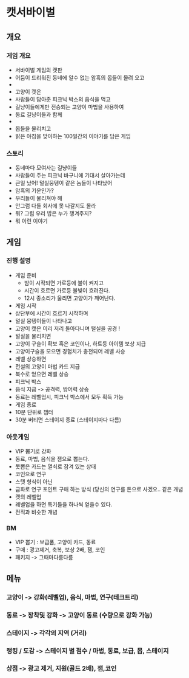 # 캣서바이벌
## 개요
### 게임 개요
- 서바이벌 게임의 캣판
- 어둠이 드리워진 동네에 알수 없는 암흑의 몹들이 몰려 오고 
- 
- 고양이 캣은
- 사람들이 담아준 피크닉 박스의 음식을 먹고
- 길냥이들에게만 전승되는 고양이 마법을 사용하여 
- 동료 길냥이들과 함께 
- 
- 몹들을 물리치고 
- 밝은 아침을 맞이하는 100일간의 이야기를 담은 게임

### 스토리
- 동네마다 모여사는 길냥이들
- 사람들이 주는 피크닉 바구니에 기대서 살아가는데 
- 큰일 났어! 털실뭉텡이 같은 놈들이 나타났어
- 암흑의 기운인가?
- 우리들이 물리쳐야 해
- 안그럼 다들 회사에 못 나갈지도 몰라
- 뭐? 그럼 우리 밥은 누가 챙겨주지?
- 뭐 이런 이야기

## 게임
### 진행 설명
- 게임 준비
  - 밤이 시작되면 가로등에 불이 켜지고 
  - 시간이 흐르면 가로등 불빛이 흐려진다.
  - 12시 종소리가 울리면 고양이가 깨어난다. 
- 게임 시작
 - 상단부에 시간이 흐르기 시작하며 
 - 털실 뭉텡이들이 나타나고
 - 고양이 캣은 이리 저리 돌아다니며 털실을 공경 !
- 털실을 물리치면
 - 고양이 구슬이 확보 혹은 코인이나, 하트등 아이템 보상 지급
 - 고양이구슬을 모으면 경험치가 충전되어 레벨 사승
- 레벨 상승하면
 - 전설의 고양이 마법 카드 지급
 - 복수로 얻으면 레벨 상승
- 피크닉 박스
 - 음식 지급 -> 공격력, 방어력 상승
- 동료는 레벨업시, 피크닉 박스에서 모두 획득 가능
- 게임 종료
 - 10분 단위로 챕터
 - 30분 버티면 스테이지 종료 (스테이지마다 다름)

### 아웃게임
- VIP 뽑기로 강화 
 - 동료, 마법, 음식을 잼으로 뽑는다. 
 - 못뽑은 카드는 열쇠로 잠겨 있는 상태
- 코인으로 연구
 - 스탯 형식이 아닌 
 - 금화로 연구 포인트 구매 하는 방식 (당신의 연구를 돈으로 사겠오.. 같은 개념
- 캣의 레벨업
 - 레벨업을 하면 특기들을 하나씩 얻을수 있다. 
 - 전직과 비슷한 개념
  
### BM
- VIP 뽑기 : 보급품, 고양이 카드, 동료
- 구매 : 광고제거, 축복, 보상 2배, 잼, 코인
- 패키지 -> 그때마다름다름

## 메뉴
### 고양이 -> 강화(레벨업), 음식, 마법, 연구(테크트리)
### 동료 -> 장착및 강화 -> 고양이 동료 (수량으로 강화 가능)
### 스테이지 -> 각각의 지역 (거리) 
### 랭킹 / 도감 -> 스테이지 별 점수 / 마법, 동료, 보급, 몹, 스테이지
### 상점 -> 광고 제거, 지원(골드 2배), 잼,코인
